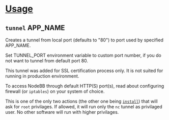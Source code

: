 [Usage](../Usage.markdown)
==========================

## `tunnel` APP_NAME

Creates a tunnel from local port (defaults to "80") to port used by specified APP_NAME.

Set TUNNEL_PORT environment variable to custom port number, if you do not want to tunnel from default port 80.

This tunnel was added for SSL certification process only. It is not suited for running in production environment.

To access NodeBB through default HTTP(S) port(s), read about configuring firewall (or `iptables`) on your system of choice.

This is one of the only two actions (the other one being [`install`](./install.markdown)) that will ask for `root` privilages. If allowed, it will run only the `nc` tunnel as privilaged user. No other software will run with higher privilages.